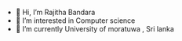 - 👋 Hi, I’m Rajitha Bandara
- 👀 I’m interested in Computer science
- 🌱 I’m currently University of moratuwa , Sri lanka


